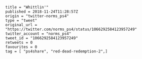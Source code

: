 ```
title = "Whittlin'"
published = 2018-11-24T11:28:57Z
origin = "twitter-norms_ps4"
type = "tweet"
original_url = "https://twitter.com/norms_ps4/status/1066292584123957249"
twitter_account = "norms_ps4"
tweet_id = "1066292584123957249"
retweets = 0
favourites = 0
tag = [ "ps4share", "red-dead-redemption-2",]
```

<p class='image'><img src='https://mnf.m17s.net/2018/11/24/Dsw7c9ZWoAAJv3V.jpg' alt=''></p>

